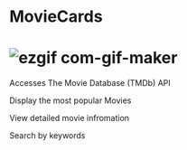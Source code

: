 # MovieCards 
# ![ezgif com-gif-maker](https://user-images.githubusercontent.com/103582183/163845846-7275a42d-2a62-41f6-8640-742745c9f142.gif)
<p> Accesses The Movie Database (TMDb) API </p>
<p> Display the most popular Movies </p> 
<p> View detailed movie infromation </p>
<p> Search by keywords </p>
